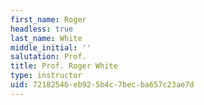 ```yaml
---
first_name: Roger
headless: true
last_name: White
middle_initial: ''
salutation: Prof.
title: Prof. Roger White
type: instructor
uid: 72182546-eb92-5b4c-7bec-ba657c23ae7d
---
```

